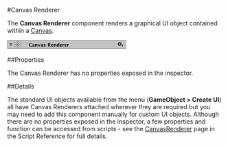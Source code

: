 #Canvas Renderer

The __Canvas Renderer__ component renders a graphical UI object contained within a [Canvas](class-Canvas).

![](../uploads/Main/UI_CanvasRendererInspector.png)

##Properties

The Canvas Renderer has no properties exposed in the inspector.


##Details

The standard UI objects available from the menu (__GameObject &gt; Create UI__) all have Canvas Renderers attached wherever they are required but you may need to add this component manually for custom UI objects. Although there are no properties exposed in the inspector, a few properties and function can be accessed from scripts - see the [CanvasRenderer](ScriptRef:CanvasRenderer.html) page in the Script Reference for full details.